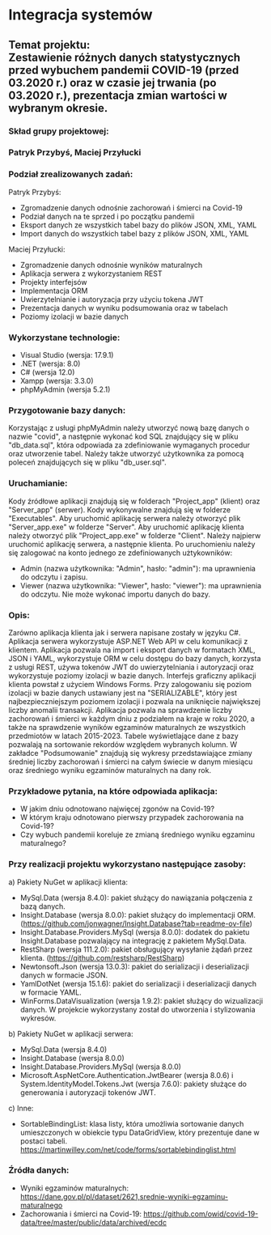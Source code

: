 # Integracja systemów
<h2> Temat projektu: <br>
Zestawienie różnych danych statystycznych przed wybuchem pandemii COVID-19 (przed 03.2020 r.) oraz w czasie jej trwania (po 03.2020 r.), prezentacja zmian wartości w wybranym okresie. </h2>

### Skład grupy projektowej: 
### Patryk Przybyś, Maciej Przyłucki

### Podział zrealizowanych zadań:
Patryk Przybyś:
- Zgromadzenie danych odnośnie zachorowań i śmierci na Covid-19
- Podział danych na te sprzed i po początku pandemii
- Eksport danych ze wszystkich tabel bazy do plików JSON, XML, YAML
- Import danych do wszystkich tabel bazy z plików JSON, XML, YAML

Maciej Przyłucki:
- Zgromadzenie danych odnośnie wyników maturalnych
- Aplikacja serwera z wykorzystaniem REST
- Projekty interfejsów
- Implementacja ORM
- Uwierzytelnianie i autoryzacja przy użyciu tokena JWT
- Prezentacja danych w wyniku podsumowania oraz w tabelach
- Poziomy izolacji w bazie danych

### Wykorzystane technologie:
- Visual Studio (wersja: 17.9.1)
- .NET (wersja: 8.0)
- C# (wersja 12.0)
- Xampp (wersja: 3.3.0)
- phpMyAdmin (wersja 5.2.1)

### Przygotowanie bazy danych:
Korzystając z usługi phpMyAdmin należy utworzyć nową bazę danych o nazwie "covid",
a następnie wykonać kod SQL znajdujący się w pliku "db_data.sql", która odpowiada za
zdefiniowanie wymaganych procedur oraz utworzenie tabel. Należy także utworzyć
użytkownika za pomocą poleceń znajdujących się w pliku "db_user.sql".

### Uruchamianie:
Kody źródłowe aplikacji znajdują się w folderach "Project_app" (klient) oraz
"Server_app" (serwer). Kody wykonywalne znajdują się w folderze "Executables".
Aby uruchomić aplikację serwera należy otworzyć plik "Server_app.exe" w folderze
"Server". Aby uruchomić aplikację klienta należy otworzyć plik "Project_app.exe"
w folderze "Client".
Należy najpierw uruchomić aplikację serwera, a następnie klienta. Po uruchomieniu należy się zalogować
na konto jednego ze zdefiniowanych użtykowników:
- Admin (nazwa użytkownika: "Admin", hasło: "admin"): ma uprawnienia do
  odczytu i zapisu.
- Viewer (nazwa użytkownika: "Viewer", hasło: "viewer"): ma uprawnienia do
  odczytu. Nie może wykonać importu danych do bazy.

### Opis:
Zarówno aplikacja klienta jak i serwera napisane zostały w języku C#.
Aplikacja serwera wykorzystuje ASP.NET Web API w celu komunikacji z klientem.
Aplikacja pozwala na import i eksport danych w formatach XML, JSON i YAML, wykorzystuje ORM
w celu dostępu do bazy danych, korzysta z usługi REST, używa tokenów JWT do uwierzytelniania
i autoryzacji oraz wykorzystuje poziomy izolacji w bazie danych.
Interfejs graficzny aplikacji klienta powstał z użyciem Windows Forms. Przy zalogowaniu się
poziom izolacji w bazie danych ustawiany jest na "SERIALIZABLE", który jest najbezpieczniejszym
poziomem izolacji i pozwala na uniknięcie największej liczby anomalii transakcji.
Aplikacja pozwala na sprawdzenie liczby zachorowań i śmierci w każdym dniu z podziałem
na kraje w roku 2020, a także na sprawdzenie wyników egzaminów maturalnych ze wszystkich
przedmiotów w latach 2015-2023. Tabele wyświetlające dane z bazy pozwalają na sortowanie 
rekordów względem wybranych kolumn. W zakładce "Podsumowanie" znajdują się wykresy
przedstawiające zmiany średniej liczby zachorowań i śmierci na całym świecie w danym
miesiącu oraz średniego wyniku egzaminów maturalnych na dany rok.

### Przykładowe pytania, na które odpowiada aplikacja:
- W jakim dniu odnotowano najwięcej zgonów na Covid-19?
- W którym kraju odnotowano pierwszy przypadek zachorowania na Covid-19?
- Czy wybuch pandemii koreluje ze zmianą średniego wyniku egzaminu maturalnego?

### Przy realizacji projektu wykorzystano następujące zasoby:
a) Pakiety NuGet w aplikacji klienta:
- MySql.Data (wersja 8.4.0): pakiet służący do nawiązania połączenia z bazą danych.
- Insight.Database (wersja 8.0.0): pakiet służący do implementacji ORM. 
    (https://github.com/jonwagner/Insight.Database?tab=readme-ov-file)
- Insight.Database.Providers.MySql (wersja 8.0.0): dodatek do pakietu Insight.Database
    pozwalający na integrację z pakietem MySql.Data.
- RestSharp (wersja 111.2.0): pakiet obsługujący wysyłanie żądań przez klienta.
    (https://github.com/restsharp/RestSharp)
- Newtonsoft.Json (wersja 13.0.3): pakiet do serializacji i deserializacji danych
    w formacie JSON.
- YamlDotNet (wersja 15.1.6): pakiet do serializacji i deserializacji danych
    w formacie YAML.
- WinForms.DataVisualization (wersja 1.9.2): pakiet służący do wizualizacji danych.
    W projekcie wykorzystany został do utworzenia i stylizowania wykresów.

b) Pakiety NuGet w aplikacji serwera:
- MySql.Data (wersja 8.4.0)
- Insight.Database (wersja 8.0.0)
- Insight.Database.Providers.MySql (wersja 8.0.0)
- Microsoft.AspNetCore.Authentication.JwtBearer (wersja 8.0.6) i System.IdentityModel.Tokens.Jwt (wersja 7.6.0):
    pakiety służące do generowania i autoryzacji tokenów JWT.

c) Inne:

- SortableBindingList: klasa listy, która umożliwia sortowanie danych
    umieszczonych w obiekcie typu DataGridView, który prezentuje dane
    w postaci tabeli.
https://martinwilley.com/net/code/forms/sortablebindinglist.html

### Źródła danych:
- Wyniki egzaminów maturalnych: https://dane.gov.pl/pl/dataset/2621,srednie-wyniki-egzaminu-maturalnego
- Zachorowania i śmierci na Covid-19: https://github.com/owid/covid-19-data/tree/master/public/data/archived/ecdc
